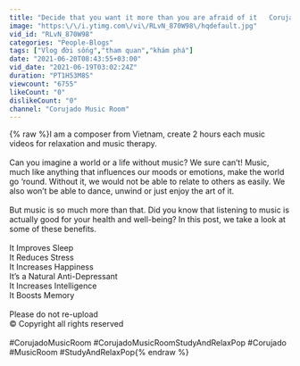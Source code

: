 ```yaml
---
title: "Decide that you want it more than you are afraid of it   Corujado Music Room Study And Relax Pop"
image: "https:\/\/i.ytimg.com\/vi\/RLvN_870W98\/hqdefault.jpg"
vid_id: "RLvN_870W98"
categories: "People-Blogs"
tags: ["Vlog đời sống","tham quan","khám phá"]
date: "2021-06-20T08:43:55+03:00"
vid_date: "2021-06-19T03:02:24Z"
duration: "PT1H53M8S"
viewcount: "6755"
likeCount: "0"
dislikeCount: "0"
channel: "Corujado Music Room"
---
```

{% raw %}I am a composer from Vietnam, create 2 hours each music videos for relaxation and music therapy.<br /><br />Can you imagine a world or a life without music? We sure can’t! Music, much like anything that influences our moods or emotions, make the world go ‘round. Without it, we would not be able to relate to others as easily. We also won’t be able to dance, unwind or just enjoy the art of it.<br /><br />But music is so much more than that. Did you know that listening to music is actually good for your health and well-being? In this post, we take a look at some of these benefits.<br /><br />It Improves Sleep<br />It Reduces Stress<br />It Increases Happiness<br />It’s a Natural Anti-Depressant<br />It Increases Intelligence<br />It Boosts Memory<br /><br />Please do not re-upload<br />© Copyright all rights reserved<br /><br />#CorujadoMusicRoom #CorujadoMusicRoomStudyAndRelaxPop #Corujado #MusicRoom #StudyAndRelaxPop{% endraw %}
